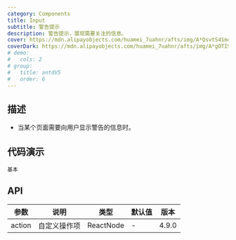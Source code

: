 ```yaml
---
category: Components
title: Input
subtitle: 警告提示
description: 警告提示，展现需要关注的信息。
cover: https://mdn.alipayobjects.com/huamei_7uahnr/afts/img/A*QsvtS41m45UAAAAAAAAAAAAADrJ8AQ/original
coverDark: https://mdn.alipayobjects.com/huamei_7uahnr/afts/img/A*gOTISoMFZV0AAAAAAAAAAAAADrJ8AQ/original
# demo:
#   cols: 2
# group:
#   title: antdV5
#   order: 6
---
```


## 描述

- 当某个页面需要向用户显示警告的信息时。

## 代码演示

<!-- prettier-ignore -->
<code src="./demo/basic.tsx">基本</code>

## API

| 参数   | 说明         | 类型      | 默认值 | 版本  |
| ------ | ------------ | --------- | ------ | ----- |
| action | 自定义操作项 | ReactNode | -      | 4.9.0 |
